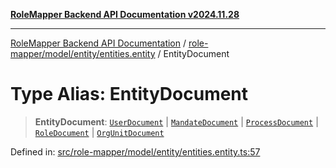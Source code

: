 [**RoleMapper Backend API Documentation v2024.11.28**](../../../../../README.md)

***

[RoleMapper Backend API Documentation](../../../../../modules.md) / [role-mapper/model/entity/entities.entity](../README.md) / EntityDocument

# Type Alias: EntityDocument

> **EntityDocument**: [`UserDocument`](../../user.entity/type-aliases/UserDocument.md) \| [`MandateDocument`](../../mandates.entity/type-aliases/MandateDocument.md) \| [`ProcessDocument`](../../process.entity/type-aliases/ProcessDocument.md) \| [`RoleDocument`](../../roles.entity/type-aliases/RoleDocument.md) \| [`OrgUnitDocument`](../../org-unit.entity/type-aliases/OrgUnitDocument.md)

Defined in: [src/role-mapper/model/entity/entities.entity.ts:57](https://github.com/FlowCraft-AG/RoleMapper/blob/cdd9e5010cc7adeee46f58ea0abd91d186332c1d/backend/src/role-mapper/model/entity/entities.entity.ts#L57)
